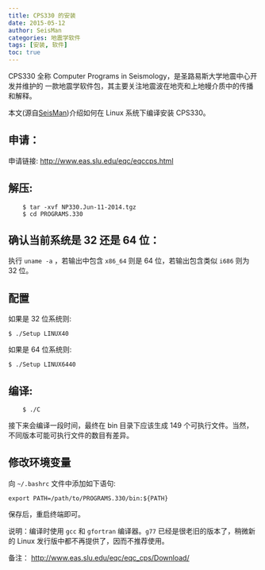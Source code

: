 ```yaml
---
title: CPS330 的安装
date: 2015-05-12
author: SeisMan
categories: 地震学软件
tags: [安装, 软件]
toc: true
---
```


CPS330 全称 Computer Programs in Seismology，是圣路易斯大学地震中心开发并维护的
一款地震学软件包，其主要关注地震波在地壳和上地幔介质中的传播和解释。

本文(源自[SeisMan](http://seisman.info/install-texlive-under-linux.html))介绍如何在 Linux 系统下编译安装 CPS330。

<!--more-->

##  申请：

申请链接: http://www.eas.slu.edu/eqc/eqccps.html

##  解压:

        $ tar -xvf NP330.Jun-11-2014.tgz
        $ cd PROGRAMS.330

##  确认当前系统是 32 还是 64 位：

执行 `uname -a` ，若输出中包含 `x86_64` 则是 64 位，若输出包含类似
`i686` 则为 32 位。

##  配置

如果是 32 位系统则:

    $ ./Setup LINUX40

如果是 64 位系统则:

    $ ./Setup LINUX6440

##  编译:

        $ ./C

接下来会编译一段时间，最终在 bin 目录下应该生成 149 个可执行文件。当然，
不同版本可能可执行文件的数目有差异。

##  修改环境变量

向 `~/.bashrc` 文件中添加如下语句:

    export PATH=/path/to/PROGRAMS.330/bin:${PATH}

保存后，重启终端即可。

说明：编译时使用 `gcc` 和 `gfortran` 编译器。`g77` 已经是很老旧的版本了，稍微新的
Linux 发行版中都不再提供了，因而不推荐使用。

备注： <http://www.eas.slu.edu/eqc/eqc_cps/Download/>
